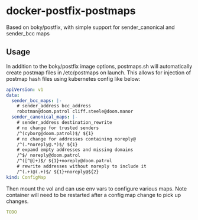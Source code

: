 # docker-postfix-postmaps
Based on boky/postfix, with simple support for sender_canonical and sender_bcc maps

## Usage
In addition to the boky/postfix image options, postmaps.sh will automatically create postmap files in /etc/postmaps on launch. This allows for injection of postmap hash files using kubernetes config like below:

```yaml
apiVersion: v1
data:
  sender_bcc_maps: |-
    # sender_address bcc_address
    robotman@doom.patrol cliff.steele@doom.manor
  sender_canonical_maps: |-
    # sender_address destination_rewrite
    # no change for trusted senders
    /^(cyborg@doom.patrol)$/ ${1}
    # no change for addresses containing noreply@
    /^(.*noreply@.*)$/ ${1}
    # expand empty addresses and missing domains
    /^$/ noreply@doom.patrol
    /^([^@]+)$/ ${1}+noreply@doom.patrol
    # rewrite addresses without noreply to include it
    /^(.+)@(.+)$/ ${1}+noreply@${2}
kind: ConfigMap
```
Then mount the vol and can use env vars to configure various maps. Note container will need to be restarted after a config map change to pick up changes.
```yaml
TODO
```

